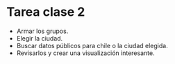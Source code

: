 # Tarea clase 2

- Armar los grupos.
- Elegir la ciudad.
- Buscar datos públicos para chile o la ciudad elegida.
- Revisarlos y crear una visualización interesante.
